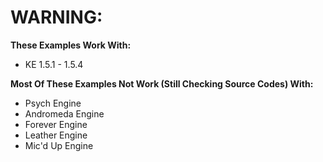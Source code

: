 # WARNING:

**These Examples Work With:**

- KE 1.5.1 - 1.5.4

**Most Of These Examples Not Work (Still Checking Source Codes) With:**
- Psych Engine
- Andromeda Engine
- Forever Engine
- Leather Engine
- Mic'd Up Engine
